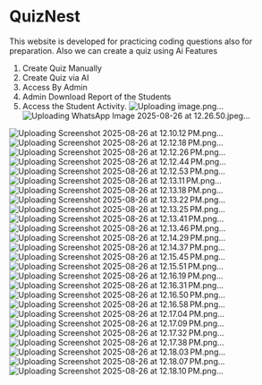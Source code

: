 # QuizNest
This website is developed for practicing coding questions also for preparation. Also we can create a quiz using Ai
Features 
1. Create Quiz Manually 
2. Create Quiz via AI
3. Access By Admin
4. Admin Download Report of the Students
5. Access the Student Activity.
![Uploading image.png…]()
![Uploading WhatsApp Image 2025-08-26 at 12.26.50.jpeg…]()

![Uploading Screenshot 2025-08-26 at 12.10.12 PM.png…]()
![Uploading Screenshot 2025-08-26 at 12.12.18 PM.png…]()
![Uploading Screenshot 2025-08-26 at 12.12.26 PM.png…]()
![Uploading Screenshot 2025-08-26 at 12.12.44 PM.png…]()
![Uploading Screenshot 2025-08-26 at 12.12.53 PM.png…]()
![Uploading Screenshot 2025-08-26 at 12.13.11 PM.png…]()
![Uploading Screenshot 2025-08-26 at 12.13.18 PM.png…]()
![Uploading Screenshot 2025-08-26 at 12.13.22 PM.png…]()
![Uploading Screenshot 2025-08-26 at 12.13.25 PM.png…]()
![Uploading Screenshot 2025-08-26 at 12.13.41 PM.png…]()
![Uploading Screenshot 2025-08-26 at 12.13.46 PM.png…]()
![Uploading Screenshot 2025-08-26 at 12.14.29 PM.png…]()
![Uploading Screenshot 2025-08-26 at 12.14.37 PM.png…]()
![Uploading Screenshot 2025-08-26 at 12.15.45 PM.png…]()
![Uploading Screenshot 2025-08-26 at 12.15.51 PM.png…]()
![Uploading Screenshot 2025-08-26 at 12.16.19 PM.png…]()
![Uploading Screenshot 2025-08-26 at 12.16.31 PM.png…]()
![Uploading Screenshot 2025-08-26 at 12.16.50 PM.png…]()
![Uploading Screenshot 2025-08-26 at 12.16.58 PM.png…]()
![Uploading Screenshot 2025-08-26 at 12.17.04 PM.png…]()
![Uploading Screenshot 2025-08-26 at 12.17.09 PM.png…]()
![Uploading Screenshot 2025-08-26 at 12.17.32 PM.png…]()
![Uploading Screenshot 2025-08-26 at 12.17.38 PM.png…]()
![Uploading Screenshot 2025-08-26 at 12.18.03 PM.png…]()
![Uploading Screenshot 2025-08-26 at 12.18.07 PM.png…]()
![Uploading Screenshot 2025-08-26 at 12.18.10 PM.png…]()

